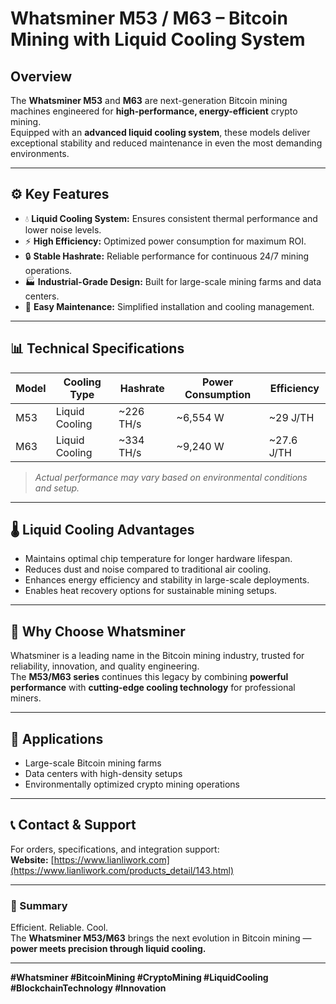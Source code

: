 # Whatsminer M53 / M63 – Bitcoin Mining with Liquid Cooling System

## Overview
The **Whatsminer M53** and **M63** are next-generation Bitcoin mining machines engineered for **high-performance, energy-efficient** crypto mining.  
Equipped with an **advanced liquid cooling system**, these models deliver exceptional stability and reduced maintenance in even the most demanding environments.

---

## ⚙️ Key Features
- 💧 **Liquid Cooling System:** Ensures consistent thermal performance and lower noise levels.  
- ⚡ **High Efficiency:** Optimized power consumption for maximum ROI.  
- 🔒 **Stable Hashrate:** Reliable performance for continuous 24/7 mining operations.  
- 🏭 **Industrial-Grade Design:** Built for large-scale mining farms and data centers.  
- 🔄 **Easy Maintenance:** Simplified installation and cooling management.

---

## 📊 Technical Specifications
| Model | Cooling Type | Hashrate | Power Consumption | Efficiency |
|--------|---------------|-----------|-------------------|-------------|
| M53    | Liquid Cooling | ~226 TH/s | ~6,554 W | ~29 J/TH |
| M63    | Liquid Cooling | ~334 TH/s | ~9,240 W | ~27.6 J/TH |

> *Actual performance may vary based on environmental conditions and setup.*

---

## 🌡️ Liquid Cooling Advantages
- Maintains optimal chip temperature for longer hardware lifespan.  
- Reduces dust and noise compared to traditional air cooling.  
- Enhances energy efficiency and stability in large-scale deployments.  
- Enables heat recovery options for sustainable mining setups.

---

## 🧠 Why Choose Whatsminer
Whatsminer is a leading name in the Bitcoin mining industry, trusted for reliability, innovation, and quality engineering.  
The **M53/M63 series** continues this legacy by combining **powerful performance** with **cutting-edge cooling technology** for professional miners.

---

## 🚀 Applications
- Large-scale Bitcoin mining farms  
- Data centers with high-density setups  
- Environmentally optimized crypto mining operations  

---

## 📞 Contact & Support
For orders, specifications, and integration support:  
**Website:** [https://www.lianliwork.com](https://www.lianliwork.com/products_detail/143.html) 


---

### 🧩 Summary
Efficient. Reliable. Cool.  
The **Whatsminer M53/M63** brings the next evolution in Bitcoin mining — **power meets precision through liquid cooling.**

---

**#Whatsminer #BitcoinMining #CryptoMining #LiquidCooling #BlockchainTechnology #Innovation**
